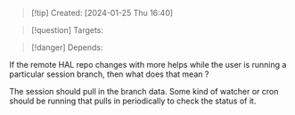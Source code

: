 
>[!tip] Created: [2024-01-25 Thu 16:40]

>[!question] Targets: 

>[!danger] Depends: 

If the remote HAL repo changes with more helps while the user is running a particular session branch, then what does that mean ?

The session should pull in the branch data.  Some kind of watcher or cron should be running that pulls in periodically to check the status of it.